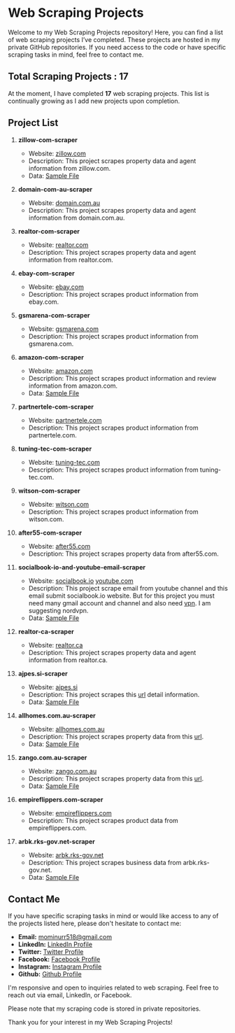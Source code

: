# Web Scraping Projects

Welcome to my Web Scraping Projects repository! Here, you can find a list of web scraping projects I’ve completed. These projects are hosted in my private GitHub repositories. If you need access to the code or have specific scraping tasks in mind, feel free to contact me.

## Total Scraping Projects : 17

At the moment, I have completed **17** web scraping projects. This list is continually growing as I add new projects upon completion.

## Project List

1. **zillow-com-scraper**
   - Website: [zillow.com](https://www.zillow.com)
   - Description: This project scrapes property data and agent information from  zillow.com.
   - Data: [Sample File](https://github.com/mominurr/DATA-SAMPLE-FILE/blob/main/zillow-properties-data.json) 

2. **domain-com-au-scraper**
   - Website: [domain.com.au](https://www.domain.com.au/)
   - Description: This project scrapes property data and agent information from domain.com.au.

3. **realtor-com-scraper**
   - Website: [realtor.com](https://www.realtor.com/)
   - Description: This project scrapes property data and agent information from realtor.com.

4. **ebay-com-scraper**
   - Website: [ebay.com](https://www.ebay.com/)
   - Description: This project scrapes product information from ebay.com.

5. **gsmarena-com-scraper**
   - Website: [gsmarena.com](https://www.gsmarena.com/)
   - Description: This project scrapes product information from gsmarena.com.

6. **amazon-com-scraper**
   - Website: [amazon.com](https://www.amazon.com/)
   - Description: This project scrapes product information and review information from amazon.com.
   - Data: [Sample File](https://github.com/mominurr/DATA-SAMPLE-FILE/blob/main/amazon.com-data.xlsx) 

7. **partnertele-com-scraper**
   - Website: [partnertele.com](https://partnertele.com)
   - Description: This project scrapes product information from partnertele.com.

8. **tuning-tec-com-scraper**
   - Website: [tuning-tec.com](https://tuning-tec.com/)
   - Description: This project scrapes product information from tuning-tec.com.

9. **witson-com-scraper**
   - Website: [witson.com](https://witson.com/)
   - Description: This project scrapes product information from witson.com.

10. **after55-com-scraper**
      - Website: [after55.com](https://www.after55.com)
      - Description: This project scrapes property data from after55.com.

11. **socialbook-io-and-youtube-email-scraper**
      - Website: [socialbook.io](https://socialbook.io/youtube_email_extraction_rok) [youtube.com](https://www.youtube.com/)
      - Description: This project scrape email from youtube channel and this email submit socialbook.io website. But for this project you must need many gmail account and channel and also need [vpn](https://nordvpn.com/). I am suggesting nordvpn.
      - Data: [Sample File](https://github.com/mominurr/DATA-SAMPLE-FILE/blob/main/youtube-Data.xlsx) 

12. **realtor-ca-scraper**
      - Website: [realtor.ca](https://www.realtor.ca/)
      - Description: This project scrapes property data and agent information from realtor.ca.

13. **ajpes.si-scraper**
      - Website: [ajpes.si](https://www.ajpes.si/RNO/Ajpes.RNO/RNO/vstop)
      - Description: This project scrapes this [url](https://www.ajpes.si/RNO/Ajpes.RNO/RNO/vstop) detail information.
      - Data: [Sample File](https://github.com/mominurr/DATA-SAMPLE-FILE/blob/main/ajpes.si-data.xlsx) 

14. **allhomes.com.au-scraper**
      - Website: [allhomes.com.au](https://www.allhomes.com.au/auction-results/)
      - Description: This project scrapes property data from this [url](https://www.allhomes.com.au/auction-results/).
      - Data: [Sample File](https://github.com/mominurr/DATA-SAMPLE-FILE/blob/main/allhomes.com.au-data.xlsx) 

15. **zango.com.au-scraper**
      - Website: [zango.com.au](https://zango.com.au/auction-results/latest/)
      - Description: This project scrapes property data from this [url](https://zango.com.au/auction-results/latest/).
      - Data: [Sample File](https://github.com/mominurr/DATA-SAMPLE-FILE/blob/main/zango.com.au-data.xlsx) 

16. **empireflippers.com-scraper**
      - Website: [empireflippers.com](https://empireflippers.com/marketplace/)
      - Description: This project scrapes product data from empireflippers.com.

17. **arbk.rks-gov.net-scraper**
      - Website: [arbk.rks-gov.net](https://arbk.rks-gov.net/)
      - Description: This project scrapes business data from arbk.rks-gov.net.
      - Data: [Sample File](https://github.com/mominurr/DATA-SAMPLE-FILE/blob/main/arbk.rks-gov.net-data.xlsx) 

## Contact Me

If you have specific scraping tasks in mind or would like access to any of the projects listed here, please don't hesitate to contact me:

- **Email:**      mominurr518@gmail.com
- **LinkedIn:**   [LinkedIn Profile](https://www.linkedin.com/in/mominur-rahman-145461203/)
- **Twitter:**    [Twitter Profile](https://twitter.com/mominur_rahma_n)
- **Facebook:**   [Facebook Profile](https://www.facebook.com/profile.php?id=100076787314573)
- **Instagram:**  [Instagram Profile](https://www.instagram.com/mominur_rahma_n)
- **Github:**     [Github Profile](https://github.com/mominurr)

I'm responsive and open to inquiries related to web scraping. Feel free to reach out via email, LinkedIn, or Facebook.

Please note that my scraping code is stored in private repositories.

Thank you for your interest in my Web Scraping Projects!


